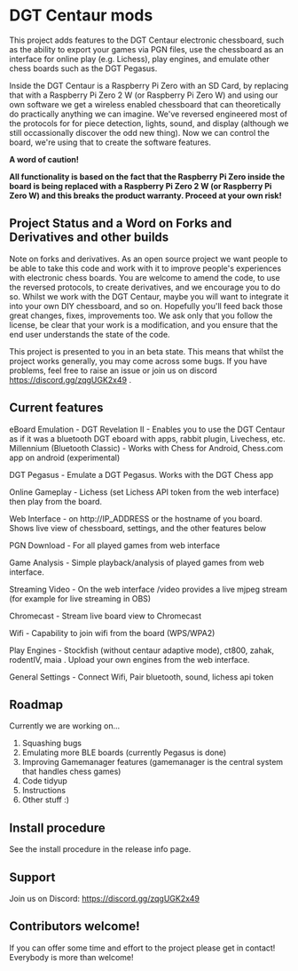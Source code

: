 # DGT Centaur mods

This project adds features to the DGT Centaur electronic chessboard, such as the ability to export your games via PGN files, use the chessboard as an interface for online play (e.g. Lichess), play engines, and emulate other chess boards such as the DGT Pegasus.

Inside the DGT Centaur is a Raspberry Pi Zero with an SD Card, by replacing that with a Raspberry Pi Zero 2 W (or Raspberry Pi Zero W) and using our own software we get a wireless enabled chessboard that can theoretically do practically anything we can imagine. We've reversed engineered most of the protocols for for piece detection, lights, sound, and display (although we still occassionally discover the odd new thing). Now we can control the board, we're using that to create the software features.

**A word of caution!**

**All functionality is based on the fact that the Raspberry Pi Zero inside the board is being replaced with a Raspberry Pi Zero 2 W (or Raspberry Pi Zero W) and this breaks the product warranty. Proceed at your own risk!**

## Project Status and a Word on Forks and Derivatives and other builds

Note on forks and derivatives. As an open source project we want people to be able to take this code and work with it to improve people's experiences with electronic chess boards. You are welcome to amend the code, to use the reversed protocols, to create derivatives, and we encourage you to do so. Whilst we work with the DGT Centaur, maybe you will want to integrate it into your own DIY chessboard, and so on. Hopefully you'll feed back those great changes, fixes, improvements too. We ask only that you follow the license, be clear that your work is a modification, and you ensure that the end user understands the state of the code.

This project is presented to you in an beta state. This means that whilst the project works generally, you may come across some bugs. If you have problems, feel free to raise an issue or join us on discord https://discord.gg/zqgUGK2x49 .

## Current features

eBoard Emulation - DGT Revelation II - Enables you to use the DGT Centaur as if it was a bluetooth DGT eboard with apps, rabbit plugin, Livechess, etc. Millennium (Bluetooth Classic) - Works with Chess for Android, Chess.com app on android (experimental)

DGT Pegasus - Emulate a DGT Pegasus. Works with the DGT Chess app

Online Gameplay - Lichess (set Lichess API token from the web interface) then play from the board.

Web Interface - on http://IP_ADDRESS or the hostname of you board. Shows live view of chessboard, settings, and the other features below

PGN Download - For all played games from web interface

Game Analysis - Simple playback/analysis of played games from web interface.

Streaming Video - On the web interface /video provides a live mjpeg stream (for example for live streaming in OBS)

Chromecast - Stream live board view to Chromecast

Wifi - Capability to join wifi from the board (WPS/WPA2)

Play Engines - Stockfish (without centaur adaptive mode), ct800, zahak, rodentIV, maia . Upload your own engines from the web interface.

General Settings - Connect Wifi, Pair bluetooth, sound, lichess api token

## Roadmap

Currently we are working on...
1. Squashing bugs
2. Emulating more BLE boards (currently Pegasus is done)
3. Improving Gamemanager features (gamemanager is the central system that handles chess games)
4. Code tidyup
5. Instructions
6. Other stuff :)

## Install procedure
See the install procedure in the release info page.

## Support

Join us on Discord: https://discord.gg/zqgUGK2x49

## Contributors welcome!

If you can offer some time and effort to the project please get in contact! Everybody is more than welcome!
